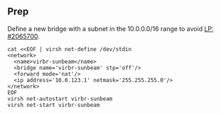 ## Prep

Define a new bridge with a subnet in the 10.0.0.0/16 range to avoid
[LP: #2065700](https://launchpad.net/bugs/2065700).

```
cat <<EOF | virsh net-define /dev/stdin
<network>
  <name>virbr-sunbeam</name>
  <bridge name='virbr-sunbeam' stp='off'/>
  <forward mode='nat'/>
  <ip address='10.0.123.1' netmask='255.255.255.0'/>
</network>
EOF
virsh net-autostart virbr-sunbeam
virsh net-start virbr-sunbeam
```
